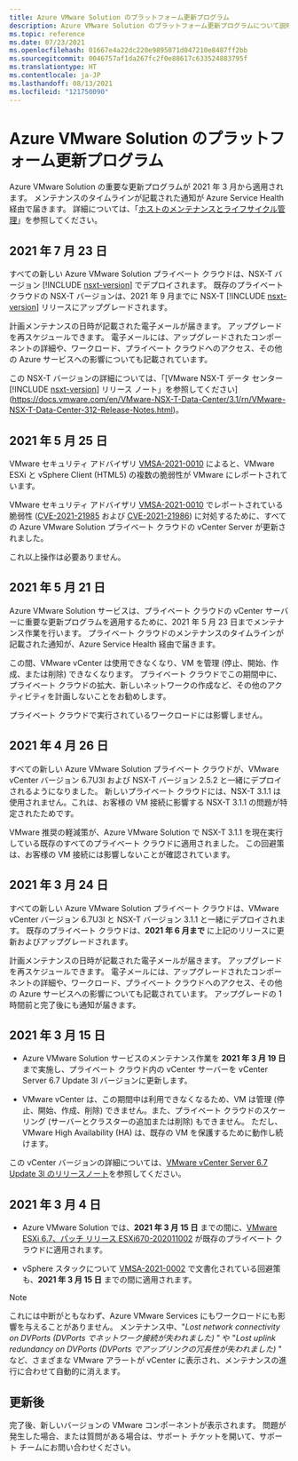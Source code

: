 ```yaml
---
title: Azure VMware Solution のプラットフォーム更新プログラム
description: Azure VMware Solution のプラットフォーム更新プログラムについて説明します。
ms.topic: reference
ms.date: 07/23/2021
ms.openlocfilehash: 01667e4a22dc220e9895071d047210e8487ff2bb
ms.sourcegitcommit: 0046757af1da267fc2f0e88617c633524883795f
ms.translationtype: HT
ms.contentlocale: ja-JP
ms.lasthandoff: 08/13/2021
ms.locfileid: "121750090"
---
```

# <a name="platform-updates-for-azure-vmware-solution"></a>Azure VMware Solution のプラットフォーム更新プログラム

Azure VMware Solution の重要な更新プログラムが 2021 年 3 月から適用されます。 メンテナンスのタイムラインが記載された通知が Azure Service Health 経由で届きます。 詳細については、「[ホストのメンテナンスとライフサイクル管理](concepts-private-clouds-clusters.md#host-maintenance-and-lifecycle-management)」を参照してください。

## <a name="july-23-2021"></a>2021 年 7 月 23 日

すべての新しい Azure VMware Solution プライベート クラウドは、NSX-T バージョン [!INCLUDE [nsxt-version](includes/nsxt-version.md)] でデプロイされます。 既存のプライベート クラウドの NSX-T バージョンは、2021 年 9 月までに NSX-T [!INCLUDE [nsxt-version](includes/nsxt-version.md)] リリースにアップグレードされます。
 
計画メンテナンスの日時が記載された電子メールが届きます。 アップグレードを再スケジュールできます。 電子メールには、アップグレードされたコンポーネントの詳細や、ワークロード、プライベート クラウドへのアクセス、その他の Azure サービスへの影響についても記載されています。 

この NSX-T バージョンの詳細については、「[VMware NSX-T データ センター [!INCLUDE [nsxt-version](includes/nsxt-version.md)] リリース ノート」を参照してください](https://docs.vmware.com/en/VMware-NSX-T-Data-Center/3.1/rn/VMware-NSX-T-Data-Center-312-Release-Notes.html)。




## <a name="may-25-2021"></a>2021 年 5 月 25 日
VMware セキュリティ アドバイザリ [VMSA-2021-0010](https://www.vmware.com/security/advisories/VMSA-2021-0010.html) によると、VMware ESXi と vSphere Client (HTML5) の複数の脆弱性が VMware にレポートされています。 

VMware セキュリティ アドバイザリ [VMSA-2021-0010](https://www.vmware.com/security/advisories/VMSA-2021-0010.html) でレポートされている脆弱性 ([CVE-2021-21985](https://cve.mitre.org/cgi-bin/cvename.cgi?name=CVE-2021-21985) および [CVE-2021-21986](https://cve.mitre.org/cgi-bin/cvename.cgi?name=CVE-2021-21986)) に対処するために、すべての Azure VMware Solution プライベート クラウドの vCenter Server が更新されました。

これ以上操作は必要ありません。

## <a name="may-21-2021"></a>2021 年 5 月 21 日
 
Azure VMware Solution サービスは、プライベート クラウドの vCenter サーバーに重要な更新プログラムを適用するために、2021 年 5 月 23 日までメンテナンス作業を行います。  プライベート クラウドのメンテナンスのタイムラインが記載された通知が、Azure Service Health 経由で届きます。
 
この間、VMware vCenter は使用できなくなり、VM を管理 (停止、開始、作成、または削除) できなくなります。 プライベート クラウドでこの期間中に、プライベート クラウドの拡大、新しいネットワークの作成など、その他のアクティビティを計画しないことをお勧めします。
 
プライベート クラウドで実行されているワークロードには影響しません。


## <a name="april-26-2021"></a>2021 年 4 月 26 日
すべての新しい Azure VMware Solution プライベート クラウドが、VMware vCenter バージョン 6.7U3l および NSX-T バージョン 2.5.2 と一緒にデプロイされるようになりました。 新しいプライベート クラウドには、NSX-T 3.1.1 は使用されません。これは、お客様の VM 接続に影響する NSX-T 3.1.1 の問題が特定されたためです。 

VMware 推奨の軽減策が、Azure VMware Solution で NSX-T 3.1.1 を現在実行している既存のすべてのプライベート クラウドに適用されました。 この回避策は、お客様の VM 接続には影響しないことが確認されています。

## <a name="march-24-2021"></a>2021 年 3 月 24 日
すべての新しい Azure VMware Solution プライベート クラウドは、VMware vCenter バージョン 6.7U3l と NSX-T バージョン 3.1.1 と一緒にデプロイされます。 既存のプライベート クラウドは、**2021 年 6 月まで** に上記のリリースに更新およびアップグレードされます。

計画メンテナンスの日時が記載された電子メールが届きます。 アップグレードを再スケジュールできます。 電子メールには、アップグレードされたコンポーネントの詳細や、ワークロード、プライベート クラウドへのアクセス、その他の Azure サービスへの影響についても記載されています。  アップグレードの 1 時間前と完了後にも通知が届きます。

## <a name="march-15-2021"></a>2021 年 3 月 15 日 

- Azure VMware Solution サービスのメンテナンス作業を **2021 年 3 月 19 日** まで実施し、プライベート クラウド内の vCenter サーバーを vCenter Server 6.7 Update 3l バージョンに更新します。

- VMware vCenter は、この期間中は利用できなくなるため、VM は管理 (停止、開始、作成、削除) できません。また、プライベート クラウドのスケーリング (サーバーとクラスターの追加または削除) もできません。 ただし、VMware High Availability (HA) は、既存の VM を保護するために動作し続けます。 
 
この vCenter バージョンの詳細については、[VMware vCenter Server 6.7 Update 3l のリリースノート](https://docs.vmware.com/en/VMware-vSphere/6.7/rn/vsphere-vcenter-server-67u3l-release-notes.html)を参照してください。

## <a name="march-4-2021"></a>2021 年 3 月 4 日

- Azure VMware Solution では、**2021 年 3 月 15 日** までの間に、[VMware ESXi 6.7、パッチ リリース ESXi670-202011002](https://docs.vmware.com/en/VMware-vSphere/6.7/rn/esxi670-202011002.html) が既存のプライベート クラウドに適用されます。

- vSphere スタックについて [VMSA-2021-0002](https://www.vmware.com/security/advisories/VMSA-2021-0002.html) で文書化されている回避策も、**2021 年 3 月 15 日** までの間に適用されます。

>[!NOTE]
>これには中断がともなわず、Azure VMware Services にもワークロードにも影響を与えることがありません。 メンテナンス中、"_Lost network connectivity on DVPorts (DVPorts でネットワーク接続が失われました)_ " や "_Lost uplink redundancy on DVPorts (DVPorts でアップリンクの冗長性が失われました)_ " など、さまざまな VMware アラートが vCenter に表示され、メンテナンスの進行に合わせて自動的に消えます。

## <a name="post-update"></a>更新後
完了後、新しいバージョンの VMware コンポーネントが表示されます。 問題が発生した場合、または質問がある場合は、サポート チケットを開いて、サポート チームにお問い合わせください。
